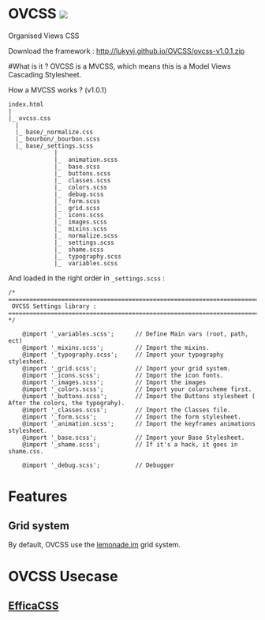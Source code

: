 OVCSS <img src="http://img.shields.io/badge/Version-1.0.1-green.svg">
=====

Organised Views CSS

Download the framework : http://lukyvj.github.io/OVCSS/ovcss-v1.0.1.zip


#What is it ?
OVCSS is a MVCSS, which means this is a Model Views Cascading Stylesheet.

How a MVCSS works ? (v1.0.1)

    index.html
    |
    |_ ovcss.css
      |
      |_ base/_normalize.css
      |_ bourbon/_bourbon.scss
      |_ base/_settings.scss
                 |
                 |_  animation.scss
                 |_  base.scss
                 |_  buttons.scss
                 |_  classes.scss
                 |_  colors.scss
                 |_  debug.scss
                 |_  form.scss
                 |_  grid.scss
                 |_  icons.scss
                 |_  images.scss
                 |_  mixins.scss
                 |_  normalize.scss
                 |_  settings.scss
                 |_  shame.scss
                 |_  typography.scss
                 |_  variables.scss

And loaded in the right order in `_settings.scss` :

    /* ==========================================================================
     OVCSS Settings library :
    ========================================================================== */
    
        @import '_variables.scss';      // Define Main vars (root, path, ect)
        @import '_mixins.scss';         // Import the mixins.
        @import '_typography.scss';     // Import your typography stylesheet.
        @import '_grid.scss';           // Import your grid system.
        @import '_icons.scss';          // Import the icon fonts.
        @import '_images.scss';         // Import the images
        @import '_colors.scss';         // Import your colorscheme first.
        @import '_buttons.scss';        // Import the Buttons stylesheet ( After the colors, the typograhy).
        @import '_classes.scss';        // Import the Classes file.
        @import '_form.scss';           // Import the form stylesheet.
        @import '_animation.scss';      // Import the keyframes animations stylesheet.
        @import '_base.scss';           // Import your Base Stylesheet.
        @import '_shame.scss';          // If it's a hack, it goes in shame.css.
        
        @import '_debug.scss';          // Debugger


# Features
## Grid system
By default, OVCSS use the [lemonade.im](http://lemonade.im) grid system.

# OVCSS Usecase

## [EfficaCSS](http://lukyvj.github.io/EfficaCSS/)
